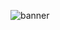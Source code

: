 
<!--
**JavierGarciaMtz/JavierGarciaMtz** is a ✨ _special_ ✨ repository because its `README.md` (this file) appears on your GitHub profile.

Here are some ideas to get you started:

- 🔭 I’m currently working on ...
- 🌱 I’m currently learning ...
- 👯 I’m looking to collaborate on ...
- 🤔 I’m looking for help with ...
- 💬 Ask me about ...
- 📫 How to reach me: ...
- 😄 Pronouns: ...
- ⚡ Fun fact: ...
-->
![banner](https://github.com/user-attachments/assets/6c1ead56-b04a-4c19-bd7f-0626ec4901b0)
